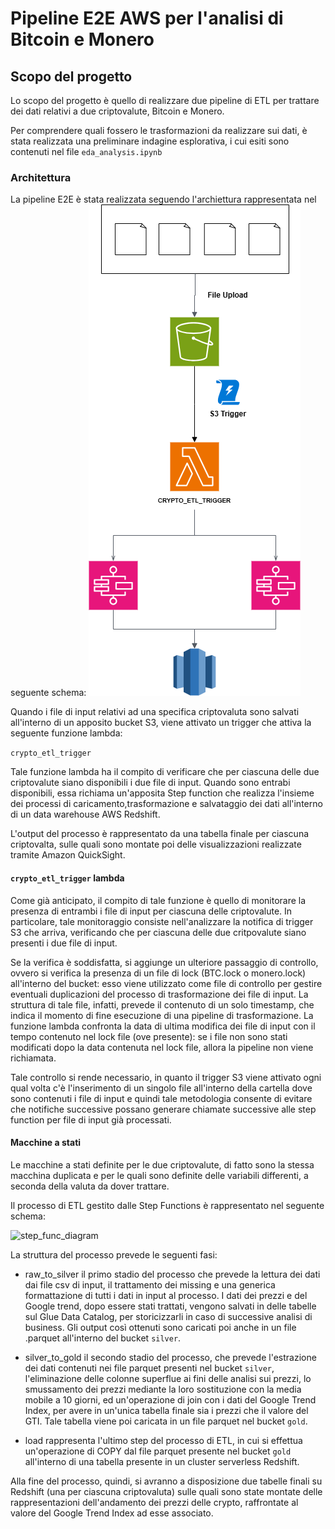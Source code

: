 # Pipeline E2E AWS per l'analisi di Bitcoin e Monero
## Scopo del progetto

Lo scopo del progetto è quello di realizzare due pipeline di ETL per trattare dei dati relativi a due criptovalute, Bitcoin e Monero.

Per comprendere quali fossero le trasformazioni da realizzare sui dati, è stata realizzata una preliminare indagine esplorativa, i cui esiti sono contenuti nel file ```eda_analysis.ipynb```

### Architettura

La pipeline E2E è stata realizzata seguendo l'archiettura rappresentata nel seguente schema: ![architecture_diagram](Architecture.png)

Quando i file di input relativi ad una specifica criptovaluta sono salvati all'interno di un apposito bucket S3, viene attivato un trigger che attiva la seguente funzione lambda:

```crypto_etl_trigger```

Tale funzione lambda ha il compito di verificare che per ciascuna delle due criptovalute siano disponibili i due file di input.
Quando sono entrabi disponibili, essa richiama un'apposita Step function che realizza l'insieme dei processi di caricamento,trasformazione e salvataggio dei dati all'interno di un data warehouse AWS Redshift.

L'output del processo è rappresentato da una tabella finale per ciascuna criptovalta, sulle quali sono montate poi delle visualizzazioni realizzate tramite Amazon QuickSight.

#### ```crypto_etl_trigger``` lambda

Come già anticipato, il compito di tale funzione è quello di monitorare la presenza di entrambi i file di input per ciascuna delle criptovalute.
In particolare, tale monitoraggio consiste nell'analizzare la notifica di trigger S3 che arriva, verificando che per ciascuna delle due critpovalute siano presenti i due file di input.

Se la verifica è soddisfatta, si aggiunge un ulteriore passaggio di controllo, ovvero si verifica la presenza di un file di lock (BTC.lock o monero.lock) all'interno del bucket: esso viene utilizzato come file di controllo per gestire eventuali duplicazioni del processo di trasformazione dei file di input.
La struttura di tale file, infatti, prevede il contenuto di un solo timestamp, che indica il momento di fine esecuzione di una pipeline di trasformazione.
La funzione lambda confronta la data di ultima modifica dei file di input con il tempo contenuto nel lock file (ove presente): se i file non sono stati modificati dopo la data contenuta nel lock file, allora la pipeline non viene richiamata.

Tale controllo si rende necessario, in quanto il trigger S3 viene attivato ogni qual volta c'è l'inserimento di un singolo file all'interno della cartella dove sono contenuti i file di input e quindi tale metodologia consente di evitare che notifiche successive possano generare chiamate successive alle step function per file di input già processati.

#### Macchine a stati

Le macchine a stati definite per le due criptovalute, di fatto sono la stessa macchina duplicata e per le quali sono definite delle variabili differenti, a seconda della valuta da dover trattare.

Il processo di ETL gestito dalle Step Functions è rappresentato nel seguente schema:

![step_func_diagram](step_function.png)

La struttura del processo prevede le seguenti fasi:

- raw_to_silver
il primo stadio del processo che prevede la lettura dei dati dai file csv di input, il trattamento dei missing e una generica formattazione di tutti i dati in input al processo. I dati dei prezzi e del Google trend, dopo essere stati trattati, vengono salvati in delle tabelle sul Glue Data Catalog, per storicizzarli in caso di successive analisi di business. Gli output così ottenuti sono caricati poi anche in un file .parquet all'interno del bucket ```silver```.

- silver_to_gold
il secondo stadio del processo, che prevede l'estrazione dei dati contenuti nei file parquet presenti nel bucket ```silver```, l'eliminazione delle colonne superflue ai fini delle analisi sui prezzi, lo smussamento dei prezzi mediante la loro sostituzione con la media mobile a 10 giorni, ed un'operazione di join con i dati del Google Trend Index, per avere in un'unica tabella finale sia i prezzi che il valore del GTI. Tale tabella viene poi caricata in un file parquet nel bucket ```gold```.

- load
rappresenta l'ultimo step del processo di ETL, in cui si effettua un'operazione di COPY dal file parquet presente nel bucket ```gold``` all'interno di una tabella presente in un cluster serverless Redshift.

Alla fine del processo, quindi, si avranno a disposizione due tabelle finali su Redshift (una per ciascuna criptovaluta) sulle quali sono state montate delle rappresentazioni dell'andamento dei prezzi delle crypto, raffrontate al valore del Google Trend Index ad esse associato.